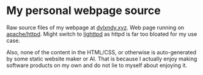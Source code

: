 # My personal webpage source

Raw source files of my webpage at [dylxndy.xyz](dylxndy.xyz). 
Web page running on [apache/httpd](https://github.com/apache/httpd). 
Might switch to [lighttpd](https://www.lighttpd.net/) as httpd is far too bloated for my use case.


Also, none of the content in the HTML/CSS, or otherwise is auto-generated by some static website maker or AI. That
is because I actually enjoy making software products on my own and do not lie to myself about enjoying it.

